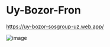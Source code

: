 # Uy-Bozor-Fron

https://uy-bozor-sosgroup-uz.web.app/

![image](https://user-images.githubusercontent.com/91363364/227134683-283ba42a-4569-4679-985d-acffb9d863c4.png)
